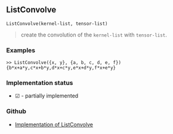 ## ListConvolve

```
ListConvolve(kernel-list, tensor-list)
```

> create the convolution of the `kernel-list` with `tensor-list`.

### Examples

```
>> ListConvolve({x, y}, {a, b, c, d, e, f})
{b*x+a*y,c*x+b*y,d*x+c*y,e*x+d*y,f*x+e*y}
```






### Implementation status

* &#x2611; - partially implemented

### Github

* [Implementation of ListConvolve](https://github.com/axkr/symja_android_library/blob/master/symja_android_library/matheclipse-core/src/main/java/org/matheclipse/core/builtin/TensorFunctions.java#L328) 
